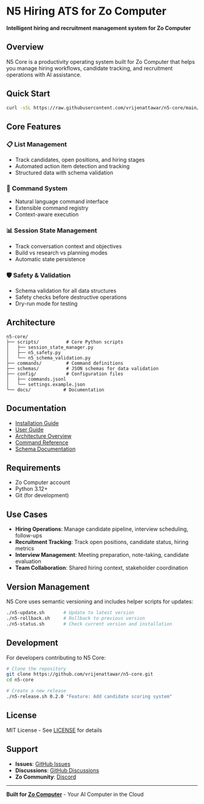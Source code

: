 # N5 Hiring ATS for Zo Computer

**Intelligent hiring and recruitment management system for Zo Computer**

## Overview

N5 Core is a productivity operating system built for Zo Computer that helps you manage hiring workflows, candidate tracking, and recruitment operations with AI assistance.

## Quick Start

```bash
curl -sSL https://raw.githubusercontent.com/vrijenattawar/n5-core/main/install.sh | bash
```

## Core Features

### 📋 **List Management**
- Track candidates, open positions, and hiring stages
- Automated action item detection and tracking
- Structured data with schema validation

### 🎯 **Command System**
- Natural language command interface
- Extensible command registry
- Context-aware execution

### 📊 **Session State Management**
- Track conversation context and objectives
- Build vs research vs planning modes
- Automatic state persistence

### 🛡️ **Safety & Validation**
- Schema validation for all data structures
- Safety checks before destructive operations
- Dry-run mode for testing

## Architecture

```
n5-core/
├── scripts/          # Core Python scripts
│   ├── session_state_manager.py
│   ├── n5_safety.py
│   └── n5_schema_validation.py
├── commands/         # Command definitions
├── schemas/          # JSON schemas for data validation
├── config/           # Configuration files
│   ├── commands.jsonl
│   └── settings.example.json
└── docs/            # Documentation
```

## Documentation

- [Installation Guide](docs/INSTALL.md)
- [User Guide](docs/USER_GUIDE.md)
- [Architecture Overview](docs/ARCHITECTURE.md)
- [Command Reference](docs/COMMANDS.md)
- [Schema Documentation](docs/SCHEMAS.md)

## Requirements

- Zo Computer account
- Python 3.12+
- Git (for development)

## Use Cases

- **Hiring Operations**: Manage candidate pipeline, interview scheduling, follow-ups
- **Recruitment Tracking**: Track open positions, candidate status, hiring metrics
- **Interview Management**: Meeting preparation, note-taking, candidate evaluation
- **Team Collaboration**: Shared hiring context, stakeholder coordination

## Version Management

N5 Core uses semantic versioning and includes helper scripts for updates:

```bash
./n5-update.sh       # Update to latest version
./n5-rollback.sh     # Rollback to previous version
./n5-status.sh       # Check current version and installation
```

## Development

For developers contributing to N5 Core:

```bash
# Clone the repository
git clone https://github.com/vrijenattawar/n5-core.git
cd n5-core

# Create a new release
./n5-release.sh 0.2.0 "Feature: Add candidate scoring system"
```

## License

MIT License - See [LICENSE](LICENSE) for details

## Support

- **Issues**: [GitHub Issues](https://github.com/vrijenattawar/n5-core/issues)
- **Discussions**: [GitHub Discussions](https://github.com/vrijenattawar/n5-core/discussions)
- **Zo Community**: [Discord](https://discord.gg/zocomputer)

---

**Built for [Zo Computer](https://zo.computer)** - Your AI Computer in the Cloud
